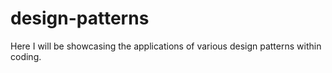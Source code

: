# design-patterns

Here I will be showcasing the applications of various design patterns within coding.